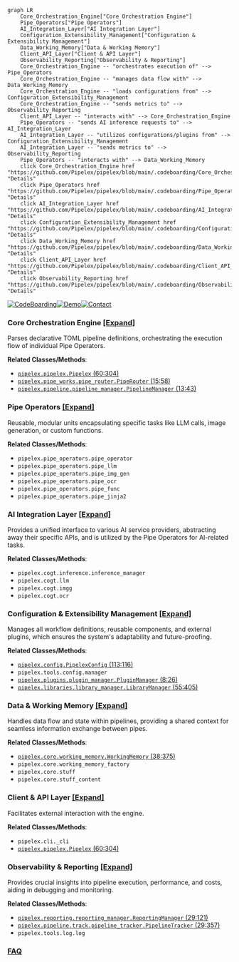 ```mermaid
graph LR
    Core_Orchestration_Engine["Core Orchestration Engine"]
    Pipe_Operators["Pipe Operators"]
    AI_Integration_Layer["AI Integration Layer"]
    Configuration_Extensibility_Management["Configuration & Extensibility Management"]
    Data_Working_Memory["Data & Working Memory"]
    Client_API_Layer["Client & API Layer"]
    Observability_Reporting["Observability & Reporting"]
    Core_Orchestration_Engine -- "orchestrates execution of" --> Pipe_Operators
    Core_Orchestration_Engine -- "manages data flow with" --> Data_Working_Memory
    Core_Orchestration_Engine -- "loads configurations from" --> Configuration_Extensibility_Management
    Core_Orchestration_Engine -- "sends metrics to" --> Observability_Reporting
    Client_API_Layer -- "interacts with" --> Core_Orchestration_Engine
    Pipe_Operators -- "sends AI inference requests to" --> AI_Integration_Layer
    AI_Integration_Layer -- "utilizes configurations/plugins from" --> Configuration_Extensibility_Management
    AI_Integration_Layer -- "sends metrics to" --> Observability_Reporting
    Pipe_Operators -- "interacts with" --> Data_Working_Memory
    click Core_Orchestration_Engine href "https://github.com/Pipelex/pipelex/blob/main/.codeboarding/Core_Orchestration_Engine.md" "Details"
    click Pipe_Operators href "https://github.com/Pipelex/pipelex/blob/main/.codeboarding/Pipe_Operators.md" "Details"
    click AI_Integration_Layer href "https://github.com/Pipelex/pipelex/blob/main/.codeboarding/AI_Integration_Layer.md" "Details"
    click Configuration_Extensibility_Management href "https://github.com/Pipelex/pipelex/blob/main/.codeboarding/Configuration_Extensibility_Management.md" "Details"
    click Data_Working_Memory href "https://github.com/Pipelex/pipelex/blob/main/.codeboarding/Data_Working_Memory.md" "Details"
    click Client_API_Layer href "https://github.com/Pipelex/pipelex/blob/main/.codeboarding/Client_API_Layer.md" "Details"
    click Observability_Reporting href "https://github.com/Pipelex/pipelex/blob/main/.codeboarding/Observability_Reporting.md" "Details"
```

[![CodeBoarding](https://img.shields.io/badge/Generated%20by-CodeBoarding-9cf?style=flat-square)](https://github.com/CodeBoarding/GeneratedOnBoardings)[![Demo](https://img.shields.io/badge/Try%20our-Demo-blue?style=flat-square)](https://www.codeboarding.org/demo)[![Contact](https://img.shields.io/badge/Contact%20us%20-%20contact@codeboarding.org-lightgrey?style=flat-square)](mailto:contact@codeboarding.org)

### Core Orchestration Engine [[Expand]](./Core_Orchestration_Engine.md)
Parses declarative TOML pipeline definitions, orchestrating the execution flow of individual Pipe Operators.


**Related Classes/Methods**:

- <a href="https://github.com/Pipelex/pipelex/blob/main/pipelex/pipelex.py#L60-L304" target="_blank" rel="noopener noreferrer">`pipelex.pipelex.Pipelex` (60:304)</a>
- <a href="https://github.com/Pipelex/pipelex/blob/main/pipelex/pipe_works/pipe_router.py#L15-L58" target="_blank" rel="noopener noreferrer">`pipelex.pipe_works.pipe_router.PipeRouter` (15:58)</a>
- <a href="https://github.com/Pipelex/pipelex/blob/main/pipelex/pipeline/pipeline_manager.py#L13-L43" target="_blank" rel="noopener noreferrer">`pipelex.pipeline.pipeline_manager.PipelineManager` (13:43)</a>


### Pipe Operators [[Expand]](./Pipe_Operators.md)
Reusable, modular units encapsulating specific tasks like LLM calls, image generation, or custom functions.


**Related Classes/Methods**:

- `pipelex.pipe_operators.pipe_operator`
- `pipelex.pipe_operators.pipe_llm`
- `pipelex.pipe_operators.pipe_img_gen`
- `pipelex.pipe_operators.pipe_ocr`
- `pipelex.pipe_operators.pipe_func`
- `pipelex.pipe_operators.pipe_jinja2`


### AI Integration Layer [[Expand]](./AI_Integration_Layer.md)
Provides a unified interface to various AI service providers, abstracting away their specific APIs, and is utilized by the Pipe Operators for AI-related tasks.


**Related Classes/Methods**:

- `pipelex.cogt.inference.inference_manager`
- `pipelex.cogt.llm`
- `pipelex.cogt.imgg`
- `pipelex.cogt.ocr`


### Configuration & Extensibility Management [[Expand]](./Configuration_Extensibility_Management.md)
Manages all workflow definitions, reusable components, and external plugins, which ensures the system's adaptability and future-proofing.


**Related Classes/Methods**:

- <a href="https://github.com/Pipelex/pipelex/blob/main/pipelex/config.py#L113-L116" target="_blank" rel="noopener noreferrer">`pipelex.config.PipelexConfig` (113:116)</a>
- `pipelex.tools.config.manager`
- <a href="https://github.com/Pipelex/pipelex/blob/main/pipelex/plugins/plugin_manager.py#L8-L26" target="_blank" rel="noopener noreferrer">`pipelex.plugins.plugin_manager.PluginManager` (8:26)</a>
- <a href="https://github.com/Pipelex/pipelex/blob/main/pipelex/libraries/library_manager.py#L55-L405" target="_blank" rel="noopener noreferrer">`pipelex.libraries.library_manager.LibraryManager` (55:405)</a>


### Data & Working Memory [[Expand]](./Data_Working_Memory.md)
Handles data flow and state within pipelines, providing a shared context for seamless information exchange between pipes.


**Related Classes/Methods**:

- <a href="https://github.com/Pipelex/pipelex/blob/main/pipelex/core/working_memory.py#L38-L375" target="_blank" rel="noopener noreferrer">`pipelex.core.working_memory.WorkingMemory` (38:375)</a>
- `pipelex.core.working_memory_factory`
- `pipelex.core.stuff`
- `pipelex.core.stuff_content`


### Client & API Layer [[Expand]](./Client_API_Layer.md)
Facilitates external interaction with the engine.


**Related Classes/Methods**:

- `pipelex.cli._cli`
- <a href="https://github.com/Pipelex/pipelex/blob/main/pipelex/pipelex.py#L60-L304" target="_blank" rel="noopener noreferrer">`pipelex.pipelex.Pipelex` (60:304)</a>


### Observability & Reporting [[Expand]](./Observability_Reporting.md)
Provides crucial insights into pipeline execution, performance, and costs, aiding in debugging and monitoring.


**Related Classes/Methods**:

- <a href="https://github.com/Pipelex/pipelex/blob/main/pipelex/reporting/reporting_manager.py#L29-L121" target="_blank" rel="noopener noreferrer">`pipelex.reporting.reporting_manager.ReportingManager` (29:121)</a>
- <a href="https://github.com/Pipelex/pipelex/blob/main/pipelex/pipeline/track/pipeline_tracker.py#L29-L357" target="_blank" rel="noopener noreferrer">`pipelex.pipeline.track.pipeline_tracker.PipelineTracker` (29:357)</a>
- `pipelex.tools.log.log`




### [FAQ](https://github.com/CodeBoarding/GeneratedOnBoardings/tree/main?tab=readme-ov-file#faq)
